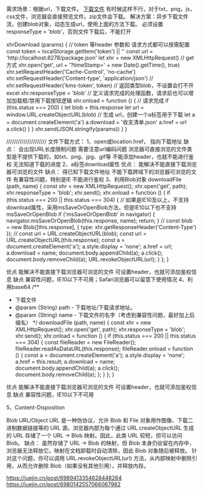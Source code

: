 需求场景：根据url，下载文件。
<a href="xxxxx" download="logo">下载文件</a>
有时候这样不行，对于txt，png，js，css文件，浏览器会直接预览文件。zip文件会下载。
解决方案：异步下载文件流，创建blob对象，动态生成url，使用上面的方法下载。
必须设置responseType = 'blob'，否则文件下载后，不能打开


xhrDownload (params) {
      // token 等header 参数和 请求方式都可以按需配置
      const token = localStorage.getItem('token') || ''
      const url = 'http://localhost:8278/package.json'
      let xhr = new XMLHttpRequest()
      // get 方式
      xhr.open('get', url + '?timeStamp=' + new Date().getTime(), true)
      xhr.setRequestHeader('Cache-Control', 'no-cache')
      xhr.setRequestHeader('Content-type', 'application/json')
      // xhr.setRequestHeader('kms-token', token)
      // 返回类型blob，不设置会打不开 excel
      xhr.responseType = 'blob'
      // 定义请求完成的处理函数，请求前也可以增加加载框/禁用下载按钮逻辑
      xhr.onload = function () {
        // 请求完成
        if (this.status === 200) {
          let blob = this.response
          let url = window.URL.createObjectURL(blob)
          // 生成 url，创建一个a标签用于下载
          let a = document.createElement('a')
          a.download = '收支清单.json'
          a.href = url
          a.click()
        }
      }
      xhr.send(JSON.stringify(params))
    }
  }





/////////////////////
文件下载方式：
1、open或location.href， 指向下载地址
缺点：
会出现URL长度限制问题
需要注意url编码问题
浏览器可直接浏览的文件类型是不提供下载的，如txt、png、jpg、gif等
不能添加header，也就不能进行鉴权
无法知道下载的进度
2、a标签download属性
优点：
能解决不能直接下载浏览器可浏览的文件
缺点：
得已知下载文件地址
不能下载跨域下的浏览器可浏览的文件
有兼容性问题，特别是IE
不能进行鉴权
3、利用Blob对象
downloadFile (path, name) {
    const xhr = new XMLHttpRequest();
    xhr.open('get', path);
    xhr.responseType = 'blob';
    xhr.send();
    xhr.onload = function () {
        if (this.status === 200 || this.status === 304) {
            // 如果是IE10及以上，不支持download属性，采用msSaveOrOpenBlob方法，但是IE10以下也不支持msSaveOrOpenBlob
            if ('msSaveOrOpenBlob' in navigator) {
                navigator.msSaveOrOpenBlob(this.response, name);
                return;
            }
            // const blob = new Blob([this.response], { type: xhr.getResponseHeader('Content-Type') });
            // const url = URL.createObjectURL(blob);
            const url = URL.createObjectURL(this.response);
            const a = document.createElement('a');
            a.style.display = 'none';
            a.href = url;
            a.download = name;
            document.body.appendChild(a);
            a.click();
            document.body.removeChild(a);
            URL.revokeObjectURL(url);
        }
    };
}

优点
能解决不能直接下载浏览器可浏览的文件
可设置header，也就可添加鉴权信息
缺点
兼容性问题，IE10以下不可用；Safari浏览器可以留意下使用情况
4、利用base64
/**
 * 下载文件
 * @param {String} path - 下载地址/下载请求地址。
 * @param {String} name - 下载文件的名字（考虑到兼容性问题，最好加上后缀名）
 */
downloadFile (path, name) {
    const xhr = new XMLHttpRequest();
    xhr.open('get', path);
    xhr.responseType = 'blob';
    xhr.send();
    xhr.onload = function () {
        if (this.status === 200 || this.status === 304) {
            const fileReader = new FileReader();
            fileReader.readAsDataURL(this.response);
            fileReader.onload = function () {
                const a = document.createElement('a');
                a.style.display = 'none';
                a.href = this.result;
                a.download = name;
                document.body.appendChild(a);
                a.click();
                document.body.removeChild(a);
            };
        }
    };
}

优点
能解决不能直接下载浏览器可浏览的文件
可设置header，也就可添加鉴权信息
缺点
兼容性问题，IE10以下不可用

5、Content-Disposition



Blob URL/Object URL 是一种伪协议，允许 Blob 和 File 对象用作图像、下载二进制数据链接等的 URL 源。浏览器内部为每个通过 URL.createObjectURL 生成的 URL 存储了一个 URL → Blob 映射。因此，此类 URL 较短，但可以访问 Blob。
缺点：
虽然存储了 URL → Blob 的映射，但 Blob 本身仍驻留在内存中，浏览器无法释放它。映射在文档卸载时自动清除，因此 Blob 对象随后被释放。
针对这个问题，你可以调用 URL.revokeObjectURL(url) 方法，从内部映射中删除引用，从而允许删除 Blob（如果没有其他引用），并释放内存。




https://juejin.cn/post/6989413354628448264
https://juejin.cn/post/6980142557066067982